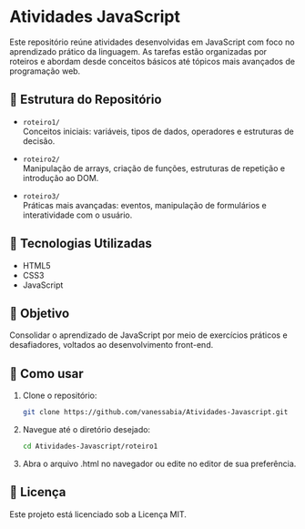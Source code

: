 # Atividades JavaScript

Este repositório reúne atividades desenvolvidas em JavaScript com foco no aprendizado prático da linguagem. As tarefas estão organizadas por roteiros e abordam desde conceitos básicos até tópicos mais avançados de programação web.

## 📁 Estrutura do Repositório

- `roteiro1/`  
  Conceitos iniciais: variáveis, tipos de dados, operadores e estruturas de decisão.

- `roteiro2/`  
  Manipulação de arrays, criação de funções, estruturas de repetição e introdução ao DOM.

- `roteiro3/`  
  Práticas mais avançadas: eventos, manipulação de formulários e interatividade com o usuário.

## 🚀 Tecnologias Utilizadas

- HTML5  
- CSS3  
- JavaScript

## 🎯 Objetivo

Consolidar o aprendizado de JavaScript por meio de exercícios práticos e desafiadores, voltados ao desenvolvimento front-end.

## 📌 Como usar

1. Clone o repositório:
   ```bash
   git clone https://github.com/vanessabia/Atividades-Javascript.git

2. Navegue até o diretório desejado:
   ```bash
   cd Atividades-Javascript/roteiro1

3. Abra o arquivo .html no navegador ou edite no editor de sua preferência.

## 📄 Licença

Este projeto está licenciado sob a Licença MIT.


